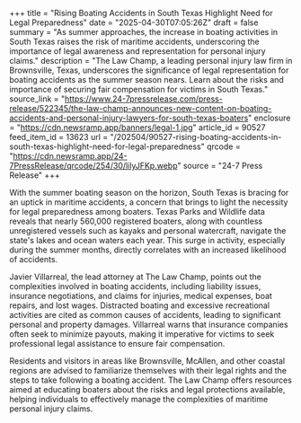 +++
title = "Rising Boating Accidents in South Texas Highlight Need for Legal Preparedness"
date = "2025-04-30T07:05:26Z"
draft = false
summary = "As summer approaches, the increase in boating activities in South Texas raises the risk of maritime accidents, underscoring the importance of legal awareness and representation for personal injury claims."
description = "The Law Champ, a leading personal injury law firm in Brownsville, Texas, underscores the significance of legal representation for boating accidents as the summer season nears. Learn about the risks and importance of securing fair compensation for victims in South Texas."
source_link = "https://www.24-7pressrelease.com/press-release/522345/the-law-champ-announces-new-content-on-boating-accidents-and-personal-injury-lawyers-for-south-texas-boaters"
enclosure = "https://cdn.newsramp.app/banners/legal-1.jpg"
article_id = 90527
feed_item_id = 13623
url = "/202504/90527-rising-boating-accidents-in-south-texas-highlight-need-for-legal-preparedness"
qrcode = "https://cdn.newsramp.app/24-7PressRelease/qrcode/254/30/lilyJFKp.webp"
source = "24-7 Press Release"
+++

<p>With the summer boating season on the horizon, South Texas is bracing for an uptick in maritime accidents, a concern that brings to light the necessity for legal preparedness among boaters. Texas Parks and Wildlife data reveals that nearly 560,000 registered boaters, along with countless unregistered vessels such as kayaks and personal watercraft, navigate the state's lakes and ocean waters each year. This surge in activity, especially during the summer months, directly correlates with an increased likelihood of accidents.</p><p>Javier Villarreal, the lead attorney at The Law Champ, points out the complexities involved in boating accidents, including liability issues, insurance negotiations, and claims for injuries, medical expenses, boat repairs, and lost wages. Distracted boating and excessive recreational activities are cited as common causes of accidents, leading to significant personal and property damages. Villarreal warns that insurance companies often seek to minimize payouts, making it imperative for victims to seek professional legal assistance to ensure fair compensation.</p><p>Residents and visitors in areas like Brownsville, McAllen, and other coastal regions are advised to familiarize themselves with their legal rights and the steps to take following a boating accident. The Law Champ offers resources aimed at educating boaters about the risks and legal protections available, helping individuals to effectively manage the complexities of maritime personal injury claims.</p>